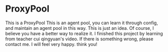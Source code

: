 # ProxyPool
This is a ProxyPool
This is an agent pool, you can learn it through config, and maintain an agent pool in this way.
This is just an idea. Of course, 
I believe you have a better way to realize it. 
I finished this project by learning from teacher cui qingyuan's video.
If there is something wrong, please contact me. I will feel very happy.
think you!
